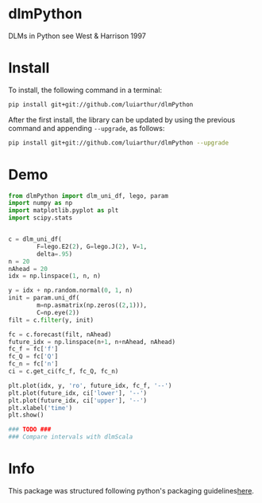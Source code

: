 # dlmPython
DLMs in Python see West &amp; Harrison 1997


# Install

To install, the following command in a terminal:

```bash
pip install git+git://github.com/luiarthur/dlmPython
```

After the first install, the library can be updated by using the
previous command and appending `--upgrade`, as follows:

```bash
pip install git+git://github.com/luiarthur/dlmPython --upgrade
```


# Demo

```python
from dlmPython import dlm_uni_df, lego, param
import numpy as np
import matplotlib.pyplot as plt
import scipy.stats


c = dlm_uni_df(
        F=lego.E2(2), G=lego.J(2), V=1, 
        delta=.95)
n = 20
nAhead = 20
idx = np.linspace(1, n, n)

y = idx + np.random.normal(0, 1, n)
init = param.uni_df(
        m=np.asmatrix(np.zeros((2,1))), 
        C=np.eye(2))
filt = c.filter(y, init)

fc = c.forecast(filt, nAhead)
future_idx = np.linspace(n+1, n+nAhead, nAhead)
fc_f = fc['f']
fc_Q = fc['Q']
fc_n = fc['n']
ci = c.get_ci(fc_f, fc_Q, fc_n)   

plt.plot(idx, y, 'ro', future_idx, fc_f, '--')
plt.plot(future_idx, ci['lower'], '--')
plt.plot(future_idx, ci['upper'], '--')
plt.xlabel('time')
plt.show()

### TODO ###
### Compare intervals with dlmScala

```



# Info

This package was structured following python's packaging
guidelines[here][1].


[1]: https://python-packaging.readthedocs.io/en/latest/index.html
